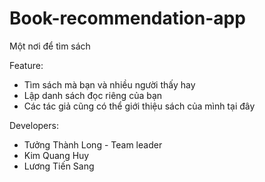 # Book-recommendation-app
Một nơi để tìm sách

Feature:
  - Tìm sách mà bạn và nhiều người thấy hay
  - Lập danh sách đọc riêng của bạn
  - Các tác giả cũng có thể giới thiệu sách của mình tại đây

Developers:
  - Tưởng Thành Long - Team leader
  - Kim Quang Huy
  - Lương Tiến Sang

